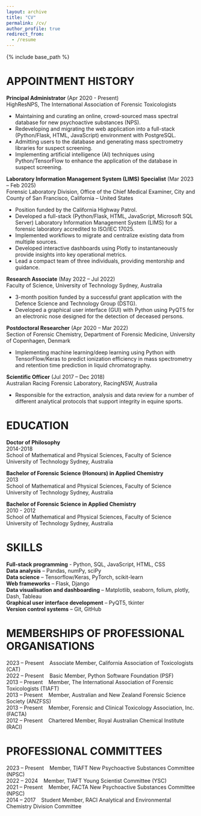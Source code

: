 ```yaml
---
layout: archive
title: "CV"
permalink: /cv/
author_profile: true
redirect_from:
  - /resume
---
```


{% include base_path %}

APPOINTMENT HISTORY
======
**Principal Administrator** (Apr 2020 - Present)  
HighResNPS, The International Association of Forensic Toxicologists  
* Maintaining and curating an online, crowd-sourced mass spectral database for new psychoactive substances (NPS).
* Redeveloping and migrating the web application into a full-stack (Python/Flask, HTML, JavaScript) environment with PostgreSQL.
* Admitting users to the database and generating mass spectrometry libraries for suspect screening.
* Implementing artificial intelligence (AI) techniques using Python/TensorFlow to enhance the application of the database in suspect screening.

**Laboratory Information Management System (LIMS) Specialist** (Mar 2023 – Feb 2025)  
Forensic Laboratory Division, Office of the Chief Medical Examiner, City and County of San Francisco, California – United States</br>
* Position funded by the California Highway Patrol.
* Developed a full-stack (Python/Flask, HTML, JavaScript, Microsoft SQL Server) Laboratory Information Management System (LIMS) for a forensic laboratory accredited to ISO/IEC 17025.
* Implemented workflows to migrate and centralize existing data from multiple sources.
* Developed interactive dashboards using Plotly to instantaneously provide insights into key operational metrics.
* Lead a compact team of three individuals, providing mentorship and guidance.

**Research Associate** (May 2022 – Jul 2022)  
Faculty of Science, University of Technology Sydney, Australia  
* 3-month position funded by a successful grant application with the Defence Science and Technology Group (DSTG).
* Developed a graphical user interface (GUI) with Python using PyQT5 for an electronic nose designed for the detection of deceased persons.

**Postdoctoral Researcher**	(Apr 2020 – Mar 2022)</br>
Section of Forensic Chemistry, Department of Forensic Medicine, University of Copenhagen, Denmark  
* Implementing machine learning/deep learning using Python with TensorFlow/Keras to predict ionization efficiency in mass spectrometry and retention time prediction in liquid chromatography.

**Scientific Officer**  (Jul 2017 – Dec 2018)  
Australian Racing Forensic Laboratory, RacingNSW, Australia  
* Responsible for the extraction, analysis and data review for a number of different analytical protocols that support integrity in equine sports.


EDUCATION
======
**Doctor of Philosophy**  
2014-2018  
School of Mathematical and Physical Sciences, Faculty of Science  
University of Technology Sydney, Australia  

**Bachelor of Forensic Science (Honours) in Applied Chemistry**  
2013  
School of Mathematical and Physical Sciences, Faculty of Science  
University of Technology Sydney, Australia  

**Bachelor of Forensic Science in Applied Chemistry**  
2010 - 2012  
School of Mathematical and Physical Sciences, Faculty of Science  
University of Technology Sydney, Australia  
  
SKILLS
======
**Full-stack programming** - Python, SQL, JavaScript, HTML, CSS  
**Data analysis** – Pandas, numPy, sciPy  
**Data science** – Tensorflow/Keras, PyTorch, scikit-learn  
**Web frameworks** – Flask, Django  
**Data visualisation and dashboarding** – Matplotlib, seaborn, folium, plotly, Dash, Tableau  
**Graphical user interface development** – PyQT5, tkinter  
**Version control systems** – Git, GitHub  

MEMBERSHIPS OF PROFESSIONAL ORGANISATIONS
======
2023 – Present &ensp; Associate Member, California Association of Toxicologists (CAT)  
2022 – Present &ensp; Basic Member, Python Software Foundation (PSF)  
2013 – Present &ensp; Member, The International Association of Forensic Toxicologists (TIAFT)  
2013 – Present &ensp; Member, Australian and New Zealand Forensic Science Society (ANZFSS)  
2013 – Present &ensp; Member, Forensic and Clinical Toxicology Association, Inc. (FACTA)  
2012 – Present &ensp; Chartered Member, Royal Australian Chemical Institute (RACI)  

PROFESSIONAL COMMITTEES
======
2023 – Present &ensp;	Member, TIAFT New Psychoactive Substances Committee (NPSC)  
2022 – 2024 &ensp; Member, TIAFT Young Scientist Committee (YSC)   
2021 – Present &ensp;	Member, FACTA New Psychoactive Substances Committee (NPSC)  
2014 – 2017 &ensp; Student Member, RACI Analytical and Environmental Chemistry Division Committee  

  
